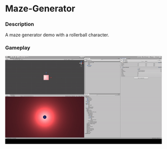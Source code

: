 # Maze-Generator

### Description

A maze generator demo with a rollerball character.

### Gameplay

![GameplayGif](Media/gameplay.gif)